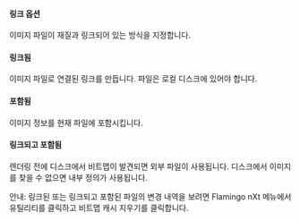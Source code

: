 
#### 링크 옵션
이미지 파일이 재질과 링크되어 있는 방식을 지정합니다.

#### 링크됨
이미지 파일로 연결된 링크를 만듭니다. 파일은 로컬 디스크에 있어야 합니다.

#### 포함됨
이미지 정보를 현재 파일에 포함시킵니다.

#### 링크되고 포함됨
렌더링 전에 디스크에서 비트맵이 발견되면 외부 파일이 사용됩니다. 디스크에서 이미지를 찾을 수 없으면 내부 정의가 사용됩니다.

안내: 링크된 또는 링크되고 포함된 파일의 변경 내역을 보려면 Flamingo nXt 메뉴에서 유틸리티를 클릭하고 비트맵 캐시 지우기를 클릭합니다.
